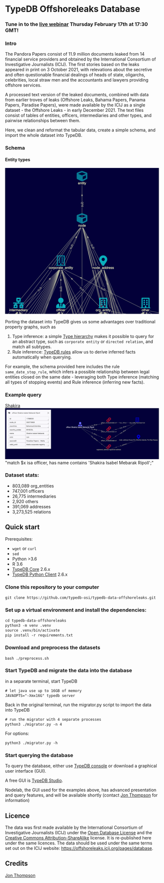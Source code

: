 # TypeDB Offshoreleaks Database

### Tune in to the [live webinar](https://www.meetup.com/typedb-london/events/283478691/) Thursday February 17th at 17:30 GMT!
### Intro

The Pandora Papers consist of 11.9 million documents leaked from 14 financial service providers and obtained by the International Consortium of Investigative Journalists (ICIJ). The first stories based on the leaks appeared in print on 3 October 2021, with relevations about the secretive and often questionable financial dealings of heads of state, oligarchs, celebrities, local straw men and the accountants and lawyers providing offshore services.

A processed text version of the leaked documents, combined with data from earlier troves of leaks (Offshore Leaks, Bahama Papers, Panama Papers, Paradise Papers), were made available by the ICIJ as a single dataset - the Offshore Leaks - in early December 2021. The text files consist of tables of entities, officers, intermediaries and other types, and pairwise relationships between them. 

Here, we clean and reformat the tabular data, create a simple schema, and import the whole dataset into TypeDB. 

### Schema 

#### Entity types
![entity types](assets/screenshot_entities.png)

Porting the dataset into TypeDB gives us some advantages over traditional property graphs, such as

1. Type inference: a simple [Type hierarchy](https://docs.vaticle.com/docs/schema/overview#typedb-data-model) makes it possible to query for an abstract type, such as `corporate entity` or `directed relation`, and match all subtypes.
2. Rule inference: [TypeDB rules](https://docs.vaticle.com/docs/schema/rules) allow us to derive inferred facts automatically when querying. 

For example, the schema provided here includes the rule `same_date_stop_rule`, which infers a possible relationship between legal entities closed on the same date - leveraging both Type inference (matching all types of stopping events) and Rule inference (inferring new facts). 

### Example query
[Shakira](https://www.icij.org/investigations/paradise-papers/6069/)
![screenshot_shakira.png](assets/screenshot_shakira.png)
"match $x isa officer, has name contains 'Shakira Isabel Mebarak Ripoll';"

### Dataset stats:
* 803,089 org_entities
* 747,001 officers
* 26,775 intermediaries
* 2,920 others
* 391,069 addresses
* 3,273,525 relations
## Quick start

Prerequisites: 
* `wget` or `curl`
* `sed`
* Python >3.6
* R 3.6
* [TypeDB Core](https://vaticle.com/download#core) 2.6.x 
* [TypeDB Python Client](https://docs.vaticle.com/docs/client-api/python) 2.6.x

### Clone this repository to your computer

```shell
git clone https://github.com/typedb-osi/typedb-data-offshoreleaks.git
```

### Set up a virtual environment and install the dependencies:

```shell
cd typedb-data-offshoreleaks
python3 -m venv .venv
source .venv/bin/activate
pip install -r requirements.txt
```

### Download and preprocess the datasets

```shell
bash ./preprocess.sh
```

### Start TypeDB and migrate the data into the database

in a separate terminal, start TypeDB
```shell
# let java use up to 16GB of memory
JAVAOPTS="-Xmx16G" typedb server
```
Back in the original terminal, run the migrator.py script to import the data into TypeDB
```shell
# run the migrator with 4 separate processes
python3 ./migrator.py -n 4
```
For options:

```shell
python3 ./migrator.py -h
```

### Start querying the database

To query the database, either use [TypeDB console](https://docs.vaticle.com/docs/console/console) or download a graphical user interface (GUI). 

A free GUI is [TypeDB Studio](https://github.com/vaticle/typedb-studio).

Nodelab, the GUI used for the examples above, has advanced presentation and query features, and will be available shortly (contact [Jon Thompson](https://www.linkedin.com/in/jonatanthompson/) for information)

## Licence

The data was first made available by the International Consortium of Investigative Journalists (ICIJ) under the [Open Database License](http://opendatacommons.org/licenses/odbl/1.0/) and the [Creative Commons Attribution-ShareAlike](http://creativecommons.org/licenses/by-sa/3.0/) license. It is re-published here under the same licences. 
The data should be used under the same terms set out on the ICIJ website: https://offshoreleaks.icij.org/pages/database.

## Credits
[Jon Thompson](https://www.linkedin.com/in/jonatanthompson/)